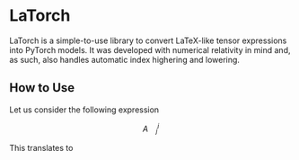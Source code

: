 # LaTorch
LaTorch is a simple-to-use library to convert LaTeX-like tensor expressions into PyTorch models. It was developed with numerical relativity in mind and, as such, also handles automatic index highering and lowering.

## How to Use
Let us consider the following expression

$$ A^{i}_{\quad j} $$

This translates to
